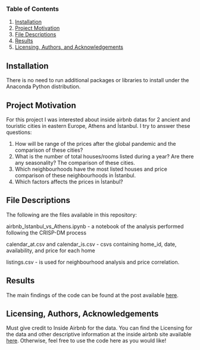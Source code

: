 ### Table of Contents

1. [Installation](#installation)
2. [Project Motivation](#motivation)
3. [File Descriptions](#files)
4. [Results](#results)
5. [Licensing, Authors, and Acknowledgements](#licensing)

## Installation <a name="installation"></a>
There is no need to run additional packages or libraries to install under the Anaconda Python distribution.


## Project Motivation<a name="motivation"></a>
For this project I was interested about inside airbnb datas for 2 ancient and touristic cities in eastern Europe, Athens and İstanbul.
I try to answer these questions:

1. How will be range of the prices  after the global pandemic and the comparison of these cities?
2. What is the number of total houses/rooms listed during a year? Are there any seasonality? The comparison of these cities.
3. Which neighbourhoods have the most listed houses and price comparison of these neighbourhoods in İstanbul.
4. Which factors affects the prices in İstanbul?


## File Descriptions <a name="files"></a>

The following are the files available in this repository:

airbnb_Istanbul_vs_Athens.ipynb - a notebook of the analysis performed following the CRISP-DM process

calendar_at.csv and calendar_is.csv - csvs containing home_id, date, availability, and price for each home

listings.csv - is used for neighbourhood analysis and  price correlation.



## Results<a name="results"></a>

The main findings of the code can be found at the post available [here](https://).

## Licensing, Authors, Acknowledgements<a name="licensing"></a>

Must give credit to Inside Airbnb for the data.  You can find the Licensing for the data and other descriptive information at the inside airbnb site available [here](http://insideairbnb.com/get-the-data.html).  Otherwise, feel free to use the code here as you would like! 
